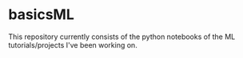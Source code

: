 # basicsML

This repository currently consists of the python notebooks of the ML tutorials/projects I've been working on.
